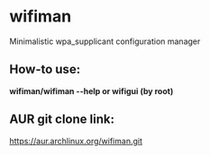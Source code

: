 # wifiman
Minimalistic wpa_supplicant configuration manager

## How-to use:

**wifiman/wifiman --help or wifigui (by root)**

## AUR git clone link:

https://aur.archlinux.org/wifiman.git
